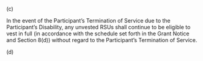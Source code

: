 (c)

In  the  event  of  the  Participant’s  Termination  of  Service  due  to  the  Participant’s
Disability, any unvested RSUs shall continue to be eligible to vest in full (in accordance with the schedule
set forth in the Grant Notice and Section 8(d)) without regard to the Participant’s Termination of Service.

(d)